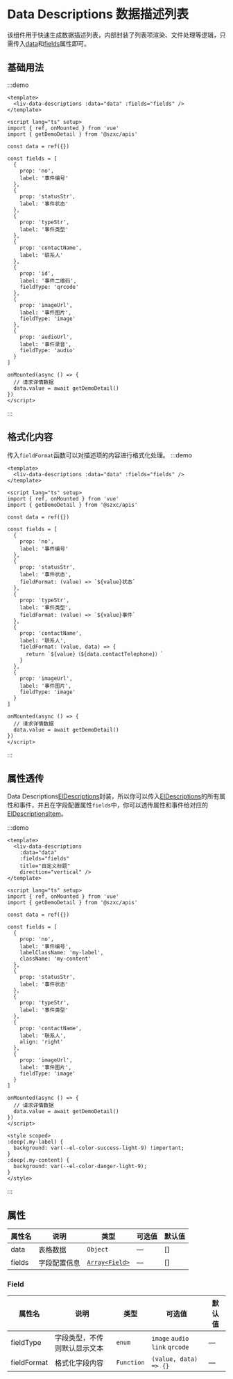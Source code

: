 # Data Descriptions 数据描述列表

该组件用于快速生成数据描述列表，内部封装了列表项渲染、文件处理等逻辑，只需传入[data](#属性)和[fields](#field)属性即可。

## 基础用法
:::demo
```vue
<template>
  <liv-data-descriptions :data="data" :fields="fields" />
</template>

<script lang="ts" setup>
import { ref, onMounted } from 'vue'
import { getDemoDetail } from '@szxc/apis'

const data = ref({})

const fields = [
  {
    prop: 'no',
    label: '事件编号'
  },
  {
    prop: 'statusStr',
    label: '事件状态'
  },
  {
    prop: 'typeStr',
    label: '事件类型'
  },
  {
    prop: 'contactName',
    label: '联系人'
  },
  {
    prop: 'id',
    label: '事件二维码',
    fieldType: 'qrcode'
  },
  {
    prop: 'imageUrl',
    label: '事件图片',
    fieldType: 'image'
  },
  {
    prop: 'audioUrl',
    label: '事件录音',
    fieldType: 'audio'
  }
]

onMounted(async () => {
  // 请求详情数据
  data.value = await getDemoDetail()
})
</script>
```
:::

## 格式化内容
传入`fieldFormat`函数可以对描述项的内容进行格式化处理。
:::demo
```vue
<template>
  <liv-data-descriptions :data="data" :fields="fields" />
</template>

<script lang="ts" setup>
import { ref, onMounted } from 'vue'
import { getDemoDetail } from '@szxc/apis'

const data = ref({})

const fields = [
  {
    prop: 'no',
    label: '事件编号'
  },
  {
    prop: 'statusStr',
    label: '事件状态',
    fieldFormat: (value) => `${value}状态`
  },
  {
    prop: 'typeStr',
    label: '事件类型',
    fieldFormat: (value) => `${value}事件`
  },
  {
    prop: 'contactName',
    label: '联系人',
    fieldFormat: (value, data) => {
      return `${value}（${data.contactTelephone}）`
    }
  },
  {
    prop: 'imageUrl',
    label: '事件图片',
    fieldType: 'image'
  }
]

onMounted(async () => {
  // 请求详情数据
  data.value = await getDemoDetail()
})
</script>
```
:::

## 属性透传

Data Descriptions[ElDescriptions](https://element-plus.org/zh-CN/component/descriptions.html#descriptions-attributes)封装，所以你可以传入[ElDescriptions](https://element-plus.org/zh-CN/component/descriptions.html#descriptions-attributes)的所有属性和事件，并且在字段配置属性`fields`中，你可以透传属性和事件给对应的[ElDescriptionsItem](https://element-plus.org/zh-CN/component/descriptions.html#descriptionsitem-attributes)。

:::demo
```vue
<template>
  <liv-data-descriptions 
    :data="data" 
    :fields="fields" 
    title="自定义标题" 
    direction="vertical" />
</template>

<script lang="ts" setup>
import { ref, onMounted } from 'vue'
import { getDemoDetail } from '@szxc/apis'

const data = ref({})

const fields = [
  {
    prop: 'no',
    label: '事件编号',
    labelClassName: 'my-label',
    className: 'my-content'
  },
  {
    prop: 'statusStr',
    label: '事件状态'
  },
  {
    prop: 'typeStr',
    label: '事件类型'
  },
  {
    prop: 'contactName',
    label: '联系人',
    align: 'right'
  },
  {
    prop: 'imageUrl',
    label: '事件图片',
    fieldType: 'image'
  }
]

onMounted(async () => {
  // 请求详情数据
  data.value = await getDemoDetail()
})
</script>

<style scoped>
:deep(.my-label) {
  background: var(--el-color-success-light-9) !important;
}
:deep(.my-content) {
  background: var(--el-color-danger-light-9);
}
</style>
```
:::

## 属性

| 属性名 | 说明 | 类型 | 可选值 | 默认值 |
| ------ | ------ | ------ | ------ | ------ |
| data | 表格数据 | `Object` | — | [] |
| fields | 字段配置信息 | [`Array<Field>`](#field) | — | [] |

### Field

| 属性名       | 说明             | 类型     | 可选值            | 默认值 |
|-----------|----------------|--------|----------------|-----|
| fieldType | 字段类型，不传则默认显示文本 | `enum` | `image` `audio` `link` `qrcode` | —   |
| fieldFormat | 格式化字段内容 | `Function` | `(value, data) => {}` | — |